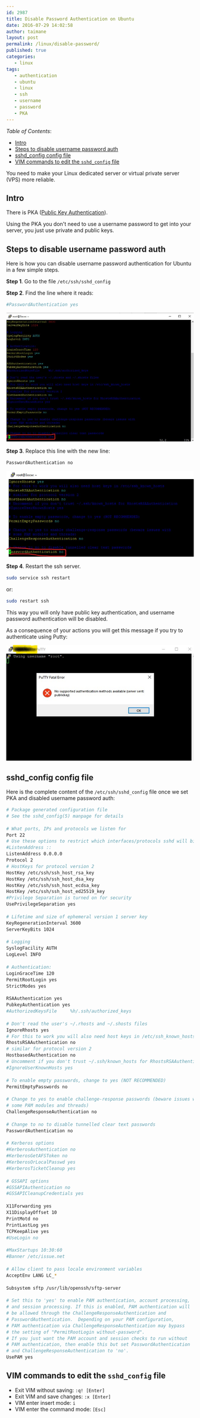 ```yaml
---
id: 2987
title: Disable Password Authentication on Ubuntu
date: 2016-07-29 14:02:58
author: taimane
layout: post
permalink: /linux/disable-password/
published: true
categories:
   - linux
tags:
   - authentication
   - ubuntu
   - linux
   - ssh
   - username
   - password
   - PKA
---
```

 
 
_Table of Contents_:
- [Intro](#intro)
- [Steps to disable username password auth](#steps-to-disable-username-password-auth)
- [sshd_config config file](#sshd_config-config-file)
- [VIM commands to edit the `sshd_config` file](#vim-commands-to-edit-the-sshd_config-file)
 
 
You need to make your Linux dedicated server or virtual private server (VPS) more reliable.
 
## Intro
 
There is PKA ([Public Key Authentication](https://programming-review.com/linux/pub-key-auth/)).
 
Using the PKA you don't need to use a username password to get into your server, you just use private and public keys.
 
 
## Steps to disable username password auth
 
Here is how you can disable username password authentication for Ubuntu in a few simple steps.
 
**Step 1**. Go to the file `/etc/ssh/sshd_config`
 
**Step 2**. Find the line where it reads:
 
```bash
#PasswordAuthentication yes
```
 
![auth](/wp-content/uploads/2021/11/pka1.jpg)
 
**Step 3**. Replace this line with the new line:
```bash
PasswordAuthentication no
```
 
![auth](/wp-content/uploads/2021/11/pka2.jpg)
 
**Step 4**. Restart the ssh server.
 
```bash
sudo service ssh restart
```
 
or:
 
```bash
sudo restart ssh
```
 
This way you will only have public key authentication, and username password authentication will be disabled.

As a consequence of your actions you will get this message if you try to authenticate using Putty: 

![auth](/wp-content/uploads/2021/11/pka3.jpg)

 
## sshd_config config file
 
Here is the complete content of the `/etc/ssh/sshd_config` file once we set PKA and disabled username password auth:
 
```bash
# Package generated configuration file
# See the sshd_config(5) manpage for details
 
# What ports, IPs and protocols we listen for
Port 22
# Use these options to restrict which interfaces/protocols sshd will bind to
#ListenAddress ::
ListenAddress 0.0.0.0
Protocol 2
# HostKeys for protocol version 2
HostKey /etc/ssh/ssh_host_rsa_key
HostKey /etc/ssh/ssh_host_dsa_key
HostKey /etc/ssh/ssh_host_ecdsa_key
HostKey /etc/ssh/ssh_host_ed25519_key
#Privilege Separation is turned on for security
UsePrivilegeSeparation yes
 
# Lifetime and size of ephemeral version 1 server key
KeyRegenerationInterval 3600
ServerKeyBits 1024
 
# Logging
SyslogFacility AUTH
LogLevel INFO
 
# Authentication:
LoginGraceTime 120
PermitRootLogin yes
StrictModes yes
 
RSAAuthentication yes
PubkeyAuthentication yes
#AuthorizedKeysFile     %h/.ssh/authorized_keys
 
# Don't read the user's ~/.rhosts and ~/.shosts files
IgnoreRhosts yes
# For this to work you will also need host keys in /etc/ssh_known_hosts
RhostsRSAAuthentication no
# similar for protocol version 2
HostbasedAuthentication no
# Uncomment if you don't trust ~/.ssh/known_hosts for RhostsRSAAuthentication
#IgnoreUserKnownHosts yes
 
# To enable empty passwords, change to yes (NOT RECOMMENDED)
PermitEmptyPasswords no
 
# Change to yes to enable challenge-response passwords (beware issues with
# some PAM modules and threads)
ChallengeResponseAuthentication no
 
# Change to no to disable tunnelled clear text passwords
PasswordAuthentication no
 
# Kerberos options
#KerberosAuthentication no
#KerberosGetAFSToken no
#KerberosOrLocalPasswd yes
#KerberosTicketCleanup yes
 
# GSSAPI options
#GSSAPIAuthentication no
#GSSAPICleanupCredentials yes
 
X11Forwarding yes
X11DisplayOffset 10
PrintMotd no
PrintLastLog yes
TCPKeepAlive yes
#UseLogin no
 
#MaxStartups 10:30:60
#Banner /etc/issue.net
 
# Allow client to pass locale environment variables
AcceptEnv LANG LC_*
 
Subsystem sftp /usr/lib/openssh/sftp-server
 
# Set this to 'yes' to enable PAM authentication, account processing,
# and session processing. If this is enabled, PAM authentication will
# be allowed through the ChallengeResponseAuthentication and
# PasswordAuthentication.  Depending on your PAM configuration,
# PAM authentication via ChallengeResponseAuthentication may bypass
# the setting of "PermitRootLogin without-password".
# If you just want the PAM account and session checks to run without
# PAM authentication, then enable this but set PasswordAuthentication
# and ChallengeResponseAuthentication to 'no'.
UsePAM yes
```
 
## VIM commands to edit the `sshd_config` file
 
* Exit VIM without saving: `:q! [Enter]`
* Exit VIM and save changes: `:x [Enter]`
* VIM enter insert mode: `i`
* VIM enter the command mode: `[Esc]`


